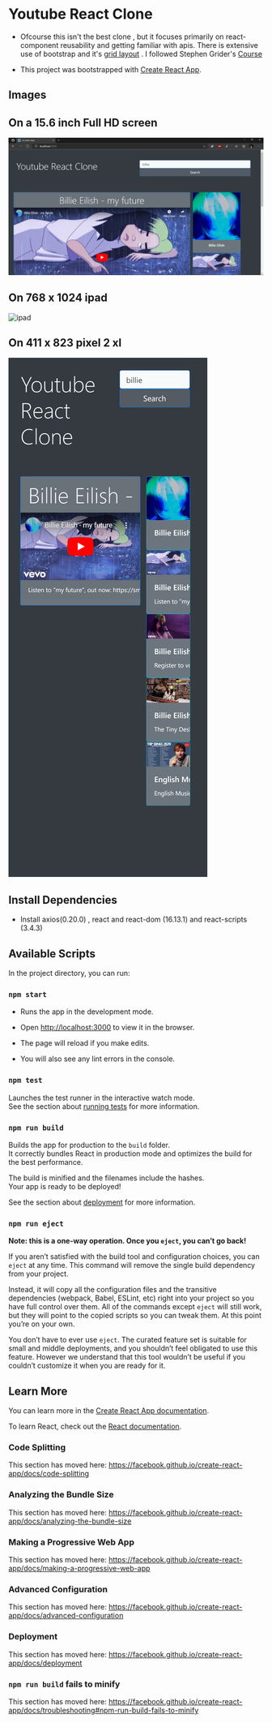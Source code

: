 # Youtube React Clone

* Ofcourse this isn't the best clone , but it focuses primarily on react-component reusability and getting familiar with apis. There is extensive use of bootstrap and it's [grid layout](https://getbootstrap.com/docs/4.5/layout/grid/) . I followed Stephen Grider's [Course](https://www.udemy.com/share/101WcY/)

* This project was bootstrapped with [Create React App](https://github.com/facebook/create-react-app).

## Images

## On a 15.6 inch Full HD screen

![localhost](https://github.com/SAtacker/yt-react-clone/blob/master/images/Screenshot%20(109).png)

## On 768 x 1024 ipad

![ipad](https://github.com/SAtacker/yt-react-clone/blob/master/images/localhost_3000_(iPad%20Pro).png)

## On 411 x 823 pixel 2 xl

![pixel2xl](https://github.com/SAtacker/yt-react-clone/blob/master/images/localhost_3000_(Pixel%202%20XL).png)

## Install Dependencies

* Install axios(0.20.0) , react and react-dom (16.13.1) and react-scripts (3.4.3)

## Available Scripts

In the project directory, you can run:

### `npm start`

* Runs the app in the development mode.

* Open [http://localhost:3000](http://localhost:3000) to view it in the browser.

* The page will reload if you make edits.
* You will also see any lint errors in the console.

### `npm test`

Launches the test runner in the interactive watch mode.<br />
See the section about [running tests](https://facebook.github.io/create-react-app/docs/running-tests) for more information.

### `npm run build`

Builds the app for production to the `build` folder.<br />
It correctly bundles React in production mode and optimizes the build for the best performance.

The build is minified and the filenames include the hashes.<br />
Your app is ready to be deployed!

See the section about [deployment](https://facebook.github.io/create-react-app/docs/deployment) for more information.

### `npm run eject`

**Note: this is a one-way operation. Once you `eject`, you can’t go back!**

If you aren’t satisfied with the build tool and configuration choices, you can `eject` at any time. This command will remove the single build dependency from your project.

Instead, it will copy all the configuration files and the transitive dependencies (webpack, Babel, ESLint, etc) right into your project so you have full control over them. All of the commands except `eject` will still work, but they will point to the copied scripts so you can tweak them. At this point you’re on your own.

You don’t have to ever use `eject`. The curated feature set is suitable for small and middle deployments, and you shouldn’t feel obligated to use this feature. However we understand that this tool wouldn’t be useful if you couldn’t customize it when you are ready for it.

## Learn More

You can learn more in the [Create React App documentation](https://facebook.github.io/create-react-app/docs/getting-started).

To learn React, check out the [React documentation](https://reactjs.org/).

### Code Splitting

This section has moved here: https://facebook.github.io/create-react-app/docs/code-splitting

### Analyzing the Bundle Size

This section has moved here: https://facebook.github.io/create-react-app/docs/analyzing-the-bundle-size

### Making a Progressive Web App

This section has moved here: https://facebook.github.io/create-react-app/docs/making-a-progressive-web-app

### Advanced Configuration

This section has moved here: https://facebook.github.io/create-react-app/docs/advanced-configuration

### Deployment

This section has moved here: https://facebook.github.io/create-react-app/docs/deployment

### `npm run build` fails to minify

This section has moved here: https://facebook.github.io/create-react-app/docs/troubleshooting#npm-run-build-fails-to-minify
